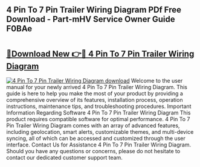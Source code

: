 ## 4 Pin To 7 Pin Trailer Wiring Diagram PDf Free Download - Part-mHV Service Owner Guide F0BAe

# <h2><a href="http://dfjjqu.blite.top/?on=4+Pin+To+7+Pin+Trailer+Wiring+Diagram">🔗Download New 👉🔴 4 Pin To 7 Pin Trailer Wiring Diagram</a></h2>

[![4 Pin To 7 Pin Trailer Wiring Diagram download](https://i.imgur.com/lujVjoI.png)](http://dfjjqu.blite.top/?on=4+Pin+To+7+Pin+Trailer+Wiring+Diagram)
Welcome to the user manual for your newly arrived 4 Pin To 7 Pin Trailer Wiring Diagram. This guide is here to help you make the most of your product by providing a comprehensive overview of its features, installation process, operation instructions, maintenance tips, and troubleshooting procedures. Important Information Regarding Software 4 Pin To 7 Pin Trailer Wiring Diagram This product requires compatible software for optimal performance. 4 Pin To 7 Pin Trailer Wiring Diagram comes with an array of advanced features, including geolocation, smart alerts, customizable themes, and multi-device syncing, all of which can be accessed and customized through the user interface. Contact Us for Assistance 4 Pin To 7 Pin Trailer Wiring Diagram. Should you have any questions or concerns, please do not hesitate to contact our dedicated customer support team.
